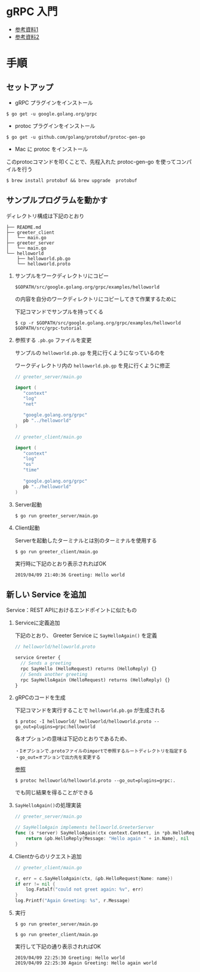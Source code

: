 # gRPC 入門

- [参考資料1](https://grpc.io/docs/quickstart/go.html)
- [参考資料2](https://qiita.com/yasuno0327/items/625c18de44152d6bfc1b)


# 手順

## セットアップ

- gRPC プラグインをインストール

`$ go get -u google.golang.org/grpc`

- protoc プラグインをインストール

`$ go get -u github.com/golang/protobuf/protoc-gen-go`

- Mac に protoc をインストール

このprotocコマンドを叩くことで、先程入れた protoc-gen-go を使ってコンパイルを行う

`$ brew install protobuf && brew upgrade  protobuf`


## サンプルプログラムを動かす

ディレクトリ構成は下記のとおり

```
├── README.md
├── greeter_client
│   └── main.go
├── greeter_server
│   └── main.go
└── helloworld
    ├── helloworld.pb.go
    └── helloworld.proto
```

1. サンプルをワークディレクトリにコピー

   `$GOPATH/src/google.golang.org/grpc/examples/helloworld`
   
   の内容を自分のワークディレクトリにコピーしてきて作業するために
   
   下記コマンドでサンプルを持ってくる
   
   `$ cp -r $GOPATH/src/google.golang.org/grpc/examples/helloworld $GOPATH/src/grpc-tutorial`

1. 参照する `.pb.go` ファイルを変更

   サンプルの `helloworld.pb.gp` を見に行くようになっているのを
   
   ワークディレクトリ内の `helloworld.pb.gp` を見に行くように修正
   
   ```go:greeter_server/main.go
   // greeter_server/main.go
   
   import (
      "context"
      "log"
      "net"

      "google.golang.org/grpc"
      pb "../helloworld"
   )
   ```

   ```go:greeter_client/main.go
   // greeter_client/main.go
   
   import (
      "context"
      "log"
      "os"
      "time"
      
      "google.golang.org/grpc"
      pb "../helloworld"
   )
   ```
   

1. Server起動

   `$ go run greeter_server/main.go`
    
1. Client起動

   Serverを起動したターミナルとは別のターミナルを使用する

   `$ go run greeter_client/main.go`

   実行時に下記のとおり表示されればOK
    
   ```
   2019/04/09 21:40:36 Greeting: Hello world
   ```

## 新しい Service を追加

Service：REST APIにおけるエンドポイントに似たもの

1. Serviceに定義追加

   下記のとおり、 Greeter Service に `SayHelloAgain()` を定義
   
   ```proto:helloworld.proto
   // helloworld/helloworld.proto
   
   service Greeter {
     // Sends a greeting
     rpc SayHello (HelloRequest) returns (HelloReply) {}
     // Sends another greeting
     rpc SayHelloAgain (HelloRequest) returns (HelloReply) {}
   }
   ```
   
1. gRPCのコードを生成

   下記コマンドを実行することで `helloworld.pb.go` が生成される

   `$ protoc -I helloworld/ helloworld/helloworld.proto --go_out=plugins=grpc:helloworld`
   
   各オプションの意味は下記のとおりであるため、

   ```
   ・Iオプションで.protoファイルのimportで参照するルートディレクトリを指定する
   ・go_out=オプションで出力先を変更する
   ```
   [参照](https://qiita.com/lufia/items/bcdb5081ddc10af50d8a#protoc-gen-go%E3%81%AE%E3%82%AA%E3%83%97%E3%82%B7%E3%83%A7%E3%83%B3)

   `$ protoc helloworld/helloworld.proto --go_out=plugins=grpc:.`

   でも同じ結果を得ることができる

1. `SayHelloAgain()`の処理実装

   ```go:greeter_server/main.go
   // greeter_server/main.go
   
   // SayHelloAgain implements helloworld.GreeterServer
   func (s *server) SayHelloAgain(ctx context.Context, in *pb.HelloRequest) (*pb.HelloReply, error) {
       return &pb.HelloReply{Message: "Hello again " + in.Name}, nil
   }
   ```
   
1. Clientからのリクエスト追加

   ```go:greeter_client/main.go
   // greeter_client/main.go
   
   r, err = c.SayHelloAgain(ctx, &pb.HelloRequest{Name: name})
   if err != nil {
       log.Fatalf("could not greet again: %v", err)
   }
   log.Printf("Again Greeting: %s", r.Message)
   ```
1. 実行

   `$ go run greeter_server/main.go`

   `$ go run greeter_client/main.go`
   
   実行して下記の通り表示されればOK
   
   ```
   2019/04/09 22:25:30 Greeting: Hello world
   2019/04/09 22:25:30 Again Greeting: Hello again world
   ```
